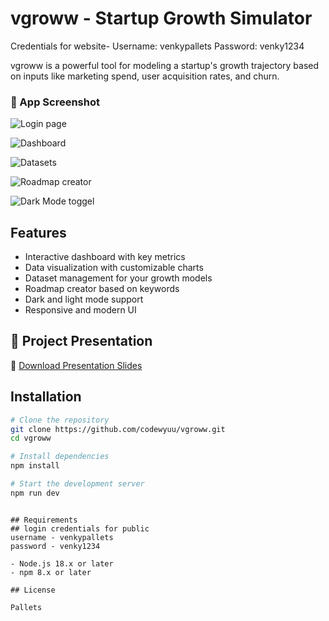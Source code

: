 # vgroww - Startup Growth Simulator

Credentials for website-
Username: venkypallets
Password: venky1234

vgroww is a powerful tool for modeling a startup's growth trajectory based on inputs like marketing spend, user acquisition rates, and churn.

### 📸 App Screenshot

![Login page](public/assets/image8.png)

![Dashboard](public/assets/image7.png)

![Datasets](public/assets/image5.png)

![Roadmap creator](public/assets/image3.png)

![Dark Mode toggel](public/assets/image.png)

## Features

- Interactive dashboard with key metrics
- Data visualization with customizable charts
- Dataset management for your growth models
- Roadmap creator based on keywords
- Dark and light mode support
- Responsive and modern UI


## 🎯 Project Presentation

📂 [Download Presentation Slides](public/assets/vgroww%20ppt.pdf)

## Installation

```bash
# Clone the repository
git clone https://github.com/codewyuu/vgroww.git
cd vgroww

# Install dependencies
npm install

# Start the development server
npm run dev
```

```

## Requirements
## login credentials for public
username - venkypallets
password - venky1234

- Node.js 18.x or later
- npm 8.x or later

## License

Pallets
```
